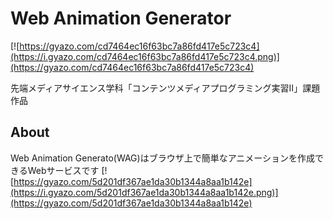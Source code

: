 # Web Animation Generator

[![https://gyazo.com/cd7464ec16f63bc7a86fd417e5c723c4](https://i.gyazo.com/cd7464ec16f63bc7a86fd417e5c723c4.png)](https://gyazo.com/cd7464ec16f63bc7a86fd417e5c723c4)

先端メディアサイエンス学科「コンテンツメディアプログラミング実習Ⅱ」課題作品

## About

Web Animation Generato(WAG)はブラウザ上で簡単なアニメーションを作成できるWebサービスです
[![https://gyazo.com/5d201df367ae1da30b1344a8aa1b142e](https://i.gyazo.com/5d201df367ae1da30b1344a8aa1b142e.png)](https://gyazo.com/5d201df367ae1da30b1344a8aa1b142e)
